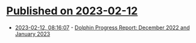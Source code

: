 # [Published on 2023-02-12](index.md)

* [2023-02-12, 08:16:07](https://lobste.rs/s/jez9ms/dolphin_progress_report_december_2022) - [Dolphin Progress Report: December 2022 and January 2023](https://dolphin-emu.org/blog/2023/02/12/dolphin-progress-report-december-2022-january-2023/)
